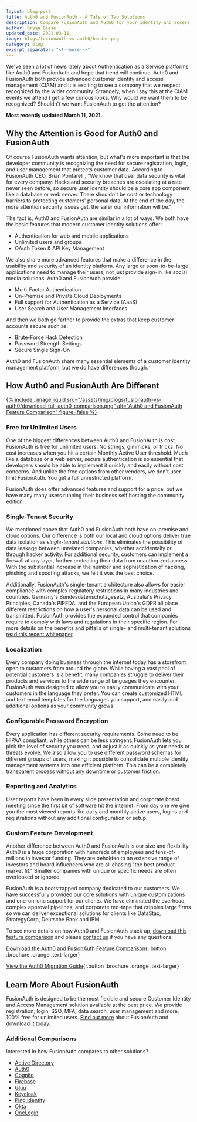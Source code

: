 ```yaml
---
layout: blog-post
title: Auth0 and FusionAuth - A Tale of Two Solutions
description: Compare FusionAuth and Auth0 for your identity and access management solution.
author: Bryan Giese
updated_date: 2021-03-11
image: blogs/fusionauth-vs-auth0/header.png
category: blog
excerpt_separator: "<!--more-->"
---
```


We've seen a lot of news lately about Authentication as a Service platforms like Auth0 and FusionAuth and hope that trend will continue. Auth0 and FusionAuth both provide advanced customer identity and access management (CIAM) and it is exciting to see a company that we respect recognized by the wider community. Strangely, when I say this at the CIAM events we attend I get a few curious looks. Why would we want them to be recognized? Shouldn't we want FusionAuth to get the attention?

<!--more-->

**Most recently updated March 11, 2021.**

## Why the Attention is Good for Auth0 and FusionAuth

Of course FusionAuth wants attention, but what's more important is that the developer community is recognizing the need for secure registration, login, and user management that protects customer data. According to FusionAuth CEO, Brian Pontarelli, "We know that user data security is vital for every company. Hacks and security breaches are escalating at a rate never seen before, so secure user identity should be a core app component like a database or web server. There shouldn't be cost or technology barriers to protecting customers' personal data. At the end of the day, the more attention security issues get, the safer our information will be."

The fact is, Auth0 and FusionAuth are similar in a lot of ways. We both have the basic features that modern customer identity solutions offer:
* Authentication for web and mobile applications
* Unlimited users and groups
* OAuth Token & API Key Management

We also share more advanced features that make a difference in the usability and security of an identity platform. Any large or soon-to-be-large applications need to manage their users, not just provide sign-in like social media solutions. Auth0 and FusionAuth provide:
* Multi-Factor Authentication
* On-Premise and Private Cloud Deployments
* Full support for Authentication as a Service (AaaS)
* User Search and User Management Interfaces

And then we both go farther to provide the extras that keep customer accounts secure such as:
* Brute-Force Hack Detection
* Password Strength Settings
* Secure Single Sign-On

Auth0 and FusionAuth share many essential elements of a customer identity management platform, but we do have differences though.

## How Auth0 and FusionAuth Are Different

[{% include _image.liquid src="/assets/img/blogs/fusionauth-vs-auth0/download-full-auth0-comparison.png" alt="Auth0 and FusionAuth Feature Comparison" figure=false %}](/resources/fusionauth-vs-auth0.pdf "Download the Auth0 and FusionAuth Feature Comparison")

### Free for Unlimited Users
One of the biggest differences between Auth0 and FusionAuth is cost. FusionAuth is free for unlimited users. No strings, gimmicks, or tricks. No cost increases when you hit a certain Monthly Active User threshold. Much like a database or a web server, secure authentication is so essential that developers should be able to implement it quickly and easily without cost concerns. And unlike the free options from other vendors, we don't user-limit FusionAuth. You get a full unrestricted platform. 

FusionAuth does offer advanced features and support for a price, but we have many many users running their business self hosting the community edition.

### Single-Tenant Security
We mentioned above that Auth0 and FusionAuth both have on-premise and cloud options. Our difference is both our local and cloud options deliver true data isolation as *single-tenant solutions*. This eliminates the possibility of data leakage between unrelated companies, whether accidentally or through hacker activity. For additional security, customers can implement a firewall at any layer, further protecting their data from unauthorized access. With the substantial increase in the number and sophistication of hacking, phishing and spoofing attacks, we felt it was the best choice. 

Additionally, FusionAuth's single-tenant architecture also allows for easier compliance with complex regulatory restrictions in many industries and countries. Germany's Bundesdatenschutzgesetz, Australia's Privacy Principles, Canada's PIPEDA, and the European Union's GDPR all place different restrictions on how a user's personal data can be used and transmitted. FusionAuth provides the expanded control that companies require to comply with laws and regulations in their specific region. For more details on the benefits and pitfalls of single- and multi-tenant solutions [read this recent whitepaper](/learn/expert-advice/identity-basics/multi-tenancy-vs-single-tenant-idaas-solutions "Single- vs. Multi-Tenant Paper").

### Localization
Every company doing business through the internet today has a storefront open to customers from around the globe. While having a vast pool of potential customers is a benefit, many companies struggle to deliver their products and services to the wide range of languages they encounter. FusionAuth was designed to allow you to easily communicate with your customers in the language they prefer. You can create customized HTML and text email templates for the languages you support, and easily add additional options as your community grows.

### Configurable Password Encryption
Every application has different security requirements. Some need to be HIPAA compliant, while others can be less stringent. FusionAuth lets you pick the level of security you need, and adjust it as quickly as your needs or threats evolve. We also allow you to use different password schemas for different groups of users, making it possible to consolidate multiple identity management systems into one efficient platform. This can be a completely transparent process without any downtime or customer friction.

### Reporting and Analytics
User reports have been in every slide presentation and corporate board meeting since the first bit of software hit the internet. From day one we give you the most viewed reports like daily and monthly active users, logins and registrations without any additional configuration or setup.

### Custom Feature Development
Another difference between Auth0 and FusionAuth is our size and flexibility. Auth0 is a huge corporation with hundreds of employees and tens-of-millions in investor funding. They are beholden to an extensive range of investors and board influencers who are all chasing "the best product-market fit." Smaller companies with unique or specific needs are often overlooked or ignored.

FusionAuth is a bootstrapped company dedicated to our customers. We have successfully provided our core solutions with unique customizations and one-on-one support for our clients. We have eliminated the overhead, complex approval pipelines, and corporate red-tape that cripples large firms so we can deliver exceptional solutions for clients like DataStax, StrategyCorp, Deutsche Bank and IBM.

To see more details on how Auth0 and FusionAuth stack up, [download this feature comparison](/resources/fusionauth-vs-auth0.pdf "Auth0 and FusionAuth Feature Comparison") and please [contact us](/contact "Contact Us") if you have any questions.

[Download the Auth0 and FusionAuth Feature Comparison](/resources/fusionauth-vs-auth0.pdf "Auth0 and FusionAuth Feature Comparison"){:.button .brochure .orange .text-larger}

[View the Auth0 Migration Guide](/docs/v1/tech/guides/auth0-migration){:.button .brochure .orange .text-larger}

## Learn More About FusionAuth
FusionAuth is designed to be the most flexible and secure Customer Identity and Access Management solution available at the best price. We provide registration, login, SSO, MFA, data search, user management and more, 100% free for unlimited users. [Find out more](/ "FusionAuth Home") about FusionAuth and download it today.

### Additional Comparisons

Interested in how FusionAuth compares to other solutions?
- [Active Directory](/blog/2018/09/14/active-directory-and-fusionauth-ciam-comparison "Active Directory and FusionAuth")
- [Auth0](/blog/2018/10/19/auth0-and-fusionauth-a-tale-of-two-solutions "Auth0 and FusionAuth")
- [Cognito](/blog/2018/09/18/amazon-cognito-and-fusionauth-comparison "Amazon Cognito and FusionAuth")
- [Firebase](/blog/2018/10/02/firebase-and-fusionauth-ciam-comparison "Firebase and FusionAuth")
- [Gluu](/blog/2019/07/16/gluu-fusionauth-compare-identity-management-solutions "Gluu and FusionAuth")
- [Keycloak](/blog/2019/03/06/keycloak-fusionauth-comparison "Keycloak and FusionAuth")
- [Ping Identity](/blog/2018/10/08/quick-comparison-ping-identity-and-fusionauth "Ping Identity and FusionAuth")
- [Okta](/blog/2018/10/16/8-things-to-know-about-okta-and-fusionauth "Okta and FusionAuth")
- [OneLogin](/blog/2018/10/12/onelogin-and-fusionauth "OneLogin and FusionAuth")
